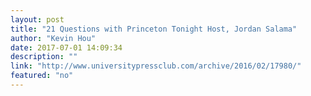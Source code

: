 ```yaml
---
layout: post
title: "21 Questions with Princeton Tonight Host, Jordan Salama"
author: "Kevin Hou"
date: 2017-07-01 14:09:34
description: ""
link: "http://www.universitypressclub.com/archive/2016/02/17980/"
featured: "no"
---
```

